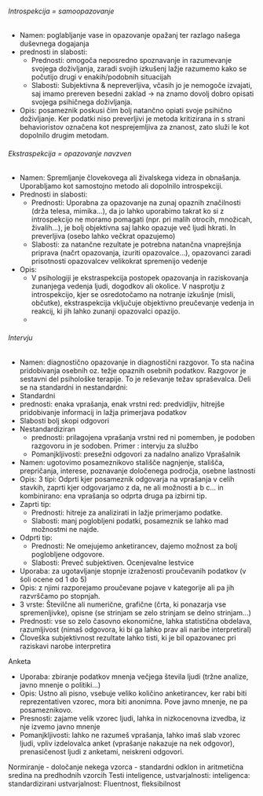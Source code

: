 ###### Introspekcija = samoopazovanje
- Namen: poglabljanje vase in opazovanje opažanj ter razlago našega duševnega dogajanja
- prednosti in slabosti:
	- Prednosti: omogoča neposredno spoznavanje in razumevanje svojega doživljanja, zaradi svojih izkušenj lažje razumemo kako se počutijo drugi v enakih/podobnih situacijah
	- Slabosti: Subjektivna & nepreverljiva, včasih jo je nemogoče izvajati, saj imamo prereven besedni zaklad $\rightarrow$ na znamo dovolj dobro opisati svojega psihičnega doživljanja.
- Opis: posameznik poskusi čim bolj natančno opiati svoje psihično doživljanje. Ker podatki niso preverljivi je metoda kritizirana in s strani behavioristov označena kot nesprejemljiva za znanost, zato služi le kot dopolnilo drugim metodam.
###### Ekstraspekcija = opazovanje navzven
- Namen: Spremljanje človekovega ali živalskega videza in obnašanja. Uporabljamo kot samostojno metodo ali dopolnilo introspekciji.
- Prednosti in slabosti:
	- Prednosti: Uporabna za opazovanje na zunaj opaznih značilnosti (drža telesa, mimika...), da jo lahko uporabimo takrat ko si z introspekcijo ne moramo pomagati (npr. pri malih otrocih, množicah, živalih...), je bolj objektivna saj lahko opazuje več ljudi hkrati. In preverljiva (osebo lahko večkrat opazujemo)
	- Slabosti: za natančne rezultate je potrebna natančna vnaprejšnja priprava (načrt opazovanja, izuriti opazovalce...), opazovanci zaradi prisotnosti opazovalcev velikokrat spremenijo vedenje
- Opis: 
	- V psihologiji je ekstraspekcija postopek opazovanja in raziskovanja zunanjega vedenja ljudi, dogodkov ali okolice. V nasprotju z introspekcijo, kjer se osredotočamo na notranje izkušnje (misli, občutke), ekstraspekcija vključuje objektivno preučevanje vedenja in reakcij, ki jih lahko zunanji opazovalci opazijo. 
	- 
###### Intervju
- Namen: diagnostično opazovanje in diagnostični razgovor. To sta načina pridobivanja osebnih oz. težje opaznih osebnih podatkov. Razgovor je sestavni del psihološke terapije. To je reševanje težav spraševalca. Deli se na standardni in nestandardni:
- Standardni 
- prednosti: enaka vprašanja, enak vrstni red: predvidljiv, hitrejše pridobivanje informacij in lažja primerjava podatkov
- Slabosti bolj skopi odgovori
- Nestandardiziran 
	- prednosti: prilagojena vprašanja vrstni red ni pomemben, je podoben razgovoru in je sodoben. Primer : intervju za službo
	- Pomanjkljivosti: presežni odgovori za nadalno analizo
Vprašalnik
- Namen: ugotovimo posameznikovo stališče nagnjenje, stališča, prepričanja, interese, poznavanje določenega področja, osebne lastnosti
- Opis: 3 tipi: Odprti kjer posameznik odgovarja na vprašanja v celih stavkih, zaprti kjer odgovarjamo z da, ne ali možnosti a b c... in kombinirano: ena vprašanja so odprta druga pa izbirni tip.
- Zaprti tip:
	- Prednosti: hitreje za analizirati in lažje primerjamo podatke.
	- Slabosti: manj poglobljeni podatki, posameznik se lahko mad možnostmi ne najde.
- Odprti tip:
	- Prednosti: Ne omejujemo anketirancev, dajemo možnost za bolj poglobljene odgovore.
	- Slabosti: Preveč subjektiven.
Ocenjevalne lestvice
- Uporaba: za ugotavljanje stopnje izraženosti proučevanih podatkov (v šoli ocene od 1 do 5)
- Opis: z njimi razporejamo proučevane pojave v kategorije ali pa jih razvrščamo po stopnjah.
- 3 vrste: Številčne ali numerične, grafične (črta, ki ponazarja vse spremenljivke), opisne (se strinjam se zelo strinjam se delno strinjam...)
- Prednosti: vse so zelo časovno ekonomične, lahka statistična obdelava, razumljivost (nimaš odgovora, ki bi ga lahko prav ali naribe interpretiral)
- Človeška subjektivnost rezultate lahko tisti, ki je bil opazovanec pri raziskavi narobe interpretira

Anketa
- Uporaba: zbiranje podatkov mnenja večjega števila ljudi (tržne analize, javno mnenje o politiki...)
- Opis: Ustno ali pisno, vsebuje veliko količino anketirancev, ker rabi biti reprezentativen vzorec, mora biti anonimna. Pove javno mnenje, ne pa posameznikovo.
- Presnosti: zajame velik vzorec ljudi, lahka in nizkocenovna izvedba, iz nje izvemo javno mnenje
- Pomanjkljivosti: lahko ne razumeš vprašanja, lahko imaš slab vzorec ljudi, vpliv izdelovalca anket (vprašanje nakazuje na nek odgovor), prenasičenost ljudi z anketami, neiskreni odgovori.

Normiranje - določanje nekega vzorca - standardni odklon in aritmetična sredina na predhodnih vzorcih
Testi inteligence, ustvarjalnosti:
inteligenca: standardizirani
ustvarjalnost: Fluentnost, fleksibilnost